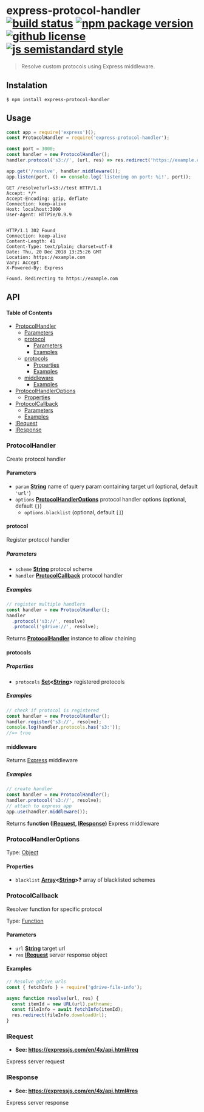 # express-protocol-handler [![build status](https://badgen.net/travis/vladimyr/express-protocol-handler)](https://travis-ci.com/vladimyr/express-protocol-handler/) [![npm package version](https://badgen.net/npm/v/express-protocol-handler)](https://npm.im/express-protocol-handler) [![github license](https://badgen.net/github/license/vladimyr/express-protocol-handler)](https://github.com/vladimyr/express-protocol-handler/blob/master/LICENSE) [![js semistandard style](https://badgen.net/badge/code%20style/semistandard/pink)](https://github.com/Flet/semistandard)

> Resolve custom protocols using Express middleware.

## Instalation

    $ npm install express-protocol-handler

## Usage

```js
const app = require('express')();
const ProtocolHandler = require('express-protocol-handler');

const port = 3000;
const handler = new ProtocolHandler();
handler.protocol('s3://', (url, res) => res.redirect('https://example.com'));

app.get('/resolve', handler.middleware());
app.listen(port, () => console.log('listening on port: %i!', port));
```

    GET /resolve?url=s3://test HTTP/1.1
    Accept: */*
    Accept-Encoding: gzip, deflate
    Connection: keep-alive
    Host: localhost:3000
    User-Agent: HTTPie/0.9.9


    HTTP/1.1 302 Found
    Connection: keep-alive
    Content-Length: 41
    Content-Type: text/plain; charset=utf-8
    Date: Thu, 20 Dec 2018 13:25:26 GMT
    Location: https://example.com
    Vary: Accept
    X-Powered-By: Express

    Found. Redirecting to https://example.com 

## API

<!-- Generated by documentation.js. Update this documentation by updating the source code. -->

#### Table of Contents

-   [ProtocolHandler](#protocolhandler)
    -   [Parameters](#parameters)
    -   [protocol](#protocol)
        -   [Parameters](#parameters-1)
        -   [Examples](#examples)
    -   [protocols](#protocols)
        -   [Properties](#properties)
        -   [Examples](#examples-1)
    -   [middleware](#middleware)
        -   [Examples](#examples-2)
-   [ProtocolHandlerOptions](#protocolhandleroptions)
    -   [Properties](#properties-1)
-   [ProtocolCallback](#protocolcallback)
    -   [Parameters](#parameters-2)
    -   [Examples](#examples-3)
-   [IRequest](#irequest)
-   [IResponse](#iresponse)

### ProtocolHandler

Create protocol handler

#### Parameters

-   `param` **[String](https://developer.mozilla.org/docs/Web/JavaScript/Reference/Global_Objects/String)** name of query param containing target url (optional, default `'url'`)
-   `options` **[ProtocolHandlerOptions](#protocolhandleroptions)** protocol handler options (optional, default `{}`)
    -   `options.blacklist`   (optional, default `[]`)

#### protocol

Register protocol handler

##### Parameters

-   `scheme` **[String](https://developer.mozilla.org/docs/Web/JavaScript/Reference/Global_Objects/String)** protocol scheme
-   `handler` **[ProtocolCallback](#protocolcallback)** protocol handler

##### Examples

```javascript
// register multiple handlers
const handler = new ProtocolHandler();
handler
  .protocol('s3://', resolve)
  .protocol('gdrive://', resolve);
```

Returns **[ProtocolHandler](#protocolhandler)** instance to allow chaining

#### protocols

##### Properties

-   `protocols` **[Set](https://developer.mozilla.org/docs/Web/JavaScript/Reference/Global_Objects/Set)&lt;[String](https://developer.mozilla.org/docs/Web/JavaScript/Reference/Global_Objects/String)>** registered protocols

##### Examples

```javascript
// check if protocol is registered
const handler = new ProtocolHandler();
handler.register('s3://', resolve);
console.log(handler.protocols.has('s3:'));
//=> true
```

#### middleware

Returns [Express](https://expressjs.com) middleware

##### Examples

```javascript
// create handler
const handler = new ProtocolHandler();
handler.protocol('s3://', resolve);
// attach to express app
app.use(handler.middleware());
```

Returns **function ([IRequest](#irequest), [IResponse](#iresponse))** Express middleware

### ProtocolHandlerOptions

Type: [Object](https://developer.mozilla.org/docs/Web/JavaScript/Reference/Global_Objects/Object)

#### Properties

-   `blacklist` **[Array](https://developer.mozilla.org/docs/Web/JavaScript/Reference/Global_Objects/Array)&lt;[String](https://developer.mozilla.org/docs/Web/JavaScript/Reference/Global_Objects/String)>?** array of blacklisted schemes

### ProtocolCallback

Resolver function for specific protocol

Type: [Function](https://developer.mozilla.org/docs/Web/JavaScript/Reference/Statements/function)

#### Parameters

-   `url` **[String](https://developer.mozilla.org/docs/Web/JavaScript/Reference/Global_Objects/String)** target url
-   `res` **[IRequest](#irequest)** server response object

#### Examples

```javascript
// Resolve gdrive urls
const { fetchInfo } = require('gdrive-file-info');

async function resolve(url, res) {
  const itemId = new URL(url).pathname;
  const fileInfo = await fetchInfo(itemId);
  res.redirect(fileInfo.downloadUrl);
}
```

### IRequest

-   **See: <https://expressjs.com/en/4x/api.html#req>**

Express server request

### IResponse

-   **See: <https://expressjs.com/en/4x/api.html#res>**

Express server response
